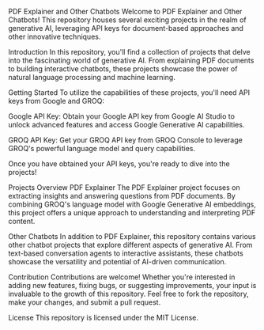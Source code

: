 PDF Explainer and Other Chatbots
Welcome to PDF Explainer and Other Chatbots! This repository houses several exciting projects in the realm of generative AI, leveraging API keys for document-based approaches and other innovative techniques.

Introduction
In this repository, you'll find a collection of projects that delve into the fascinating world of generative AI. From explaining PDF documents to building interactive chatbots, these projects showcase the power of natural language processing and machine learning.

Getting Started
To utilize the capabilities of these projects, you'll need API keys from Google and GROQ:

Google API Key: Obtain your Google API key from Google AI Studio to unlock advanced features and access Google Generative AI capabilities.

GROQ API Key: Get your GROQ API key from GROQ Console to leverage GROQ's powerful language model and query capabilities.

Once you have obtained your API keys, you're ready to dive into the projects!

Projects Overview
PDF Explainer
The PDF Explainer project focuses on extracting insights and answering questions from PDF documents. By combining GROQ's language model with Google Generative AI embeddings, this project offers a unique approach to understanding and interpreting PDF content.

Other Chatbots
In addition to PDF Explainer, this repository contains various other chatbot projects that explore different aspects of generative AI. From text-based conversation agents to interactive assistants, these chatbots showcase the versatility and potential of AI-driven communication.

Contribution
Contributions are welcome! Whether you're interested in adding new features, fixing bugs, or suggesting improvements, your input is invaluable to the growth of this repository. Feel free to fork the repository, make your changes, and submit a pull request.

License
This repository is licensed under the MIT License.
